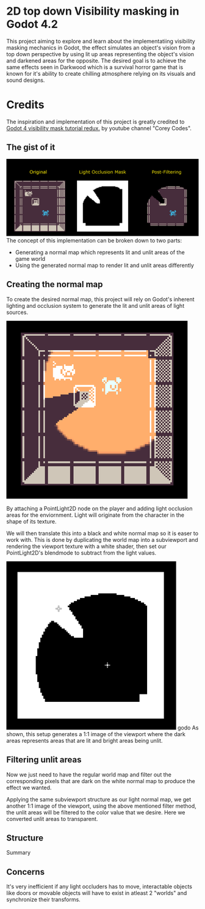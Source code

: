 # 2D top down Visibility masking in Godot 4.2
This project aiming to explore and learn about the implementatiing visibility masking mechanics in Godot, the effect simulates an object's vision from a top down perspective by using lit up areas representing the object's vision and darkened areas for the opposite. The desired goal is to achieve the same effects seen in Darkwood which is a survival horror game that is known for it's ability to create chilling atmosphere relying on its visuals and sound designs.

# Credits
The inspiration and implementation of this project is greatly credited to [Godot 4 visibility mask tutorial redux.](https://youtu.be/iKRJqx9KCJU?si=kKWFoyubXUI5EA7h) by youtube channel "Corey Codes". 

## The gist of it
![General concept showcase](/concept.gif)
The concept of this implementation can be broken down to two parts:

- Generating a normal map which represents lit and unlit areas of the game world
- Using the generated normal map to render lit and unlit areas differently

## Creating the normal map
To create the desired normal map, this project will rely on Godot's inherent lighting and occlusion system to generate the lit and unlit areas of light sources. 

![PointLight2D + Occlusion showcase](/PointLight_Occlusion.png)

By attaching a PointLight2D node on the player and adding light occlusion areas for the enviornment. Light will originate from the character in the shape of its texture.

We will then translate this into a black and white normal map so it is easer to work with. This is done by duplicating the world map into a subviewport and rendering the viewport texture with a white shader, then set our PointLight2D's blendmode to subtract from the light values.

![Normal map](/White_Normal_Map.png)
godo
As shown, this setup generates a 1:1 image of the viewport where the dark areas represents areas that are lit and bright areas being unlit.

## Filtering unlit areas
Now we just need to have the regular world map and filter out the corresponding pixels that are dark on the white normal map to produce the effect we wanted.

Applying the same subviewport structure as our light normal map, we get another 1:1 image of the viewport, using the above mentioned filter method, the unlit areas will be filtered to the color value that we desire. Here we converted unlit areas to transparent.

## Structure
Summary

## Concerns
It's very inefficient if any light occluders has to move, interactable objects like doors or movable objects will have to exist in atleast 2 "worlds" and synchronize their transforms.

